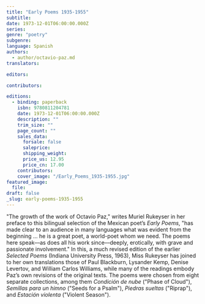 ```yaml
---
title: "Early Poems 1935-1955"
subtitle:
date: 1973-12-01T06:00:00.000Z
series:
genre: "poetry"
subgenre:
language: Spanish
authors:
  - author/octavio-paz.md
translators:

editors:

contributors:

editions:
  - binding: paperback
    isbn: 9780811204781
    date: 1973-12-01T06:00:00.000Z
    description: ""
    trim_size: ""
    page_count: ""
    sales_data:
      forsale: false
      saleprice:
      shipping_weight:
      price_us: 12.95
      price_cn: 17.00
    contributors:
    cover_image: "/Early_Poems_1935-1955.jpg"
featured_image:
  file:
draft: false
_slug: early-poems-1935-1955
---
```


"The growth of the work of Octavio Paz," writes Muriel Rukeyser in her preface to this bilingual selection of the Mexican poet’s _Early Poems_, "has made clear to an audience in many languages what was evident from the beginning ... he is a great poet, a world-poet whom we need. The poems here speak––as does all his work since––deeply, erotically, with grave and passionate involvement." In this, a much revised edition of the earlier _Selected Poems_ (Indiana University Press, 1963), Miss Rukeyser has joined to her own translations those of Paul Blackburn, Lysander Kemp, Denise Levertov, and William Carlos Williams, while many of the readings embody Paz’s own revisions of the original texts. The poems were chosen from eight separate collections, among them _Condición de nube_ ("Phase of Cloud"), _Semillas para un himno_ ("Seeds for a Psalm"), _Piedras sueltas_ ("Riprap"), and _Estación violenta_ ("Violent Season").

